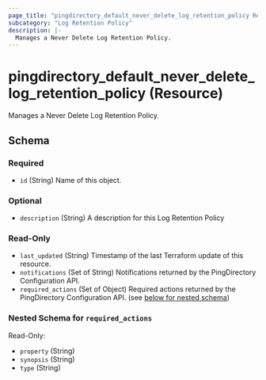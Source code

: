 ```yaml
---
page_title: "pingdirectory_default_never_delete_log_retention_policy Resource - terraform-provider-pingdirectory"
subcategory: "Log Retention Policy"
description: |-
  Manages a Never Delete Log Retention Policy.
---
```


# pingdirectory_default_never_delete_log_retention_policy (Resource)

Manages a Never Delete Log Retention Policy.



<!-- schema generated by tfplugindocs -->
## Schema

### Required

- `id` (String) Name of this object.

### Optional

- `description` (String) A description for this Log Retention Policy

### Read-Only

- `last_updated` (String) Timestamp of the last Terraform update of this resource.
- `notifications` (Set of String) Notifications returned by the PingDirectory Configuration API.
- `required_actions` (Set of Object) Required actions returned by the PingDirectory Configuration API. (see [below for nested schema](#nestedatt--required_actions))

<a id="nestedatt--required_actions"></a>
### Nested Schema for `required_actions`

Read-Only:

- `property` (String)
- `synopsis` (String)
- `type` (String)



